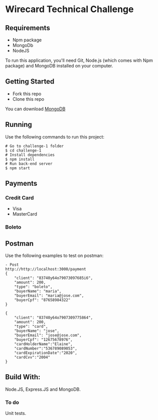 # Wirecard Technical Challenge

## Requirements
- Npm package
- MongoDb
- NodeJS

To run this application, you'll need Git, Node.js (which comes with Npm package) and MongoDB installed on your computer. 

## Getting Started

- Fork this repo
- Clone this repo

You can download [MongoDB](https://www.mongodb.com/)

## Running

Use the following commands to run this project:

```
# Go to challenge-1 folder
$ cd challenge-1
# Install dependencies
$ npm install
# Run back-end server
$ npm start

```
## Payments
### Credit Card
- Visa
- MasterCard
### Boleto

## Postman 
Use the following examples to test on postman:

```
- Post 
http://http://localhost:3000/payment
{
	"client": "83740y64o79073097685i6",
    "amount": 200,
    "type": "boleto",
    "buyerName": "maria",
    "buyerEmail": "maria@jose.com",
    "buyerCpf": "87658984322"
}

{
	"client": "83740y64o7907309775864",
    "amount": 200,
    "type": "card",
    "buyerName": "jose",
    "buyerEmail": "jose@jose.com",
    "buyerCpf": "12675678976",
    "cardHolderName":"Elaine",
    "cardNumber":"536789089053",
    "cardExpirationDate":"2020",
    "cardCvv":"2004"
}

```

## Build With:
Node.JS, Express.JS and MongoDB.

### To do
Unit tests. 
